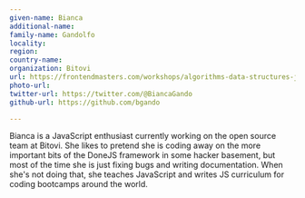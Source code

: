 ```yaml
---
given-name: Bianca	
additional-name: 
family-name: Gandolfo
locality: 
region: 
country-name: 
organization: Bitovi
url: https://frontendmasters.com/workshops/algorithms-data-structures-js/
photo-url: 
twitter-url: https://twitter.com/@BiancaGando 
github-url: https://github.com/bgando

---
```

Bianca is a JavaScript enthusiast currently working on the open source team at Bitovi. She likes to pretend she is coding away on the more important bits of the DoneJS framework in some hacker basement, but most of the time she is just fixing bugs and writing documentation. When she's not doing that, she teaches JavaScript and writes JS curriculum for coding bootcamps around the world.
